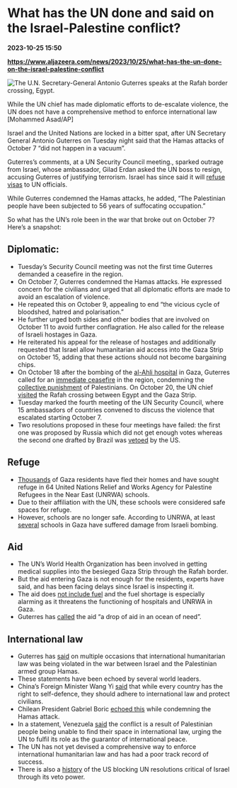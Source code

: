 # What has the UN done and said on the Israel-Palestine conflict?

**2023-10-25 15:50**

**https://www.aljazeera.com/news/2023/10/25/what-has-the-un-done-on-the-israel-palestine-conflict**

![The U.N. Secretary-General Antonio Guterres speaks at the Rafah border crossing, Egypt.](https://www.aljazeera.com/wp-content/uploads/2023/10/AP23293443145250-1698238245.jpg?resize=770%2C513&quality=80)

While the UN chief has made diplomatic efforts to de-escalate violence, the UN does not have a comprehensive method to enforce international law \[Mohammed Asad/AP\]

Israel and the United Nations are locked in a bitter spat, after UN Secretary General Antonio Guterres on Tuesday night said that the Hamas attacks of October 7 “did not happen in a vacuum”.

Guterres’s comments, at a UN Security Council meeting., sparked outrage from Israel, whose ambassador, Gilad Erdan asked the UN boss to resign, accusing Guterres of justifying terrorism. Israel has since said it will [refuse visas](https://www.aljazeera.com/news/2023/10/25/israel-to-refuse-visas-to-un-officials-after-guterres-speech-on-gaza-war) to UN officials.

While Guterres condemned the Hamas attacks, he added, “The Palestinian people have been subjected to 56 years of suffocating occupation.”

So what has the UN’s role been in the war that broke out on October 7? Here’s a snapshot:

Diplomatic:
-----------

*   Tuesday’s Security Council meeting was not the first time Guterres demanded a ceasefire in the region.
*   On October 7, Guterres condemned the Hamas attacks. He expressed concern for the civilians and urged that all diplomatic efforts are made to avoid an escalation of violence.
*   He repeated this on October 9, appealing to end “the vicious cycle of bloodshed, hatred and polarisation.”
*   He further urged both sides and other bodies that are involved on October 11 to avoid further conflagration. He also called for the release of Israeli hostages in Gaza.
*   He reiterated his appeal for the release of hostages and additionally requested that Israel allow humanitarian aid access into the Gaza Strip on October 15, adding that these actions should not become bargaining chips.
*   On October 18 after the bombing of the [al-Ahli hospital](https://www.aljazeera.com/news/2023/10/18/what-do-we-know-about-the-strike-on-the-hospital-in-gaza) in Gaza, Guterres called for an [immediate ceasefire](https://www.aljazeera.com/news/2023/10/18/un-chief-guterres-condemns-collective-punishment-of-palestinians) in the region, condemning the [collective punishment](https://www.aljazeera.com/news/2023/6/10/collective-punishment-israel-demolishes-palestinian-homes) of Palestinians. On October 20, the UN chief [visited](https://www.aljazeera.com/news/2023/10/20/un-chief-visits-rafah-crossing-pushes-to-get-aid-into-gaza) the Rafah crossing between Egypt and the Gaza Strip.
*   Tuesday marked the fourth meeting of the UN Security Council, where 15 ambassadors of countries convened to discuss the violence that escalated starting October 7.
*   Two resolutions proposed in these four meetings have failed: the first one was proposed by Russia which did not get enough votes whereas the second one drafted by Brazil was [vetoed](https://www.aljazeera.com/news/2023/10/18/us-vetoes-un-resolution-calling-for-humanitarian-pause-in-israel-hamas-war) by the US.

Refuge
------

*   [Thousands](https://www.aljazeera.com/news/2023/10/9/thousands-of-gaza-residents-take-refuge-in-un-schools-from-israel-air-raids) of Gaza residents have fled their homes and have sought refuge in 64 United Nations Relief and Works Agency for Palestine Refugees in the Near East (UNRWA) schools.
*   Due to their affiliation with the UN, these schools were considered safe spaces for refuge.
*   However, schools are no longer safe. According to UNRWA, at least [several](https://www.aljazeera.com/features/2023/10/10/why-bomb-schools-gaza-families-have-no-safe-space-amid-israeli-attacks) schools in Gaza have suffered damage from Israeli bombing.

Aid
---

*   The UN’s World Health Organization has been involved in getting medical supplies into the besieged Gaza Strip through the Rafah border.
*   But the aid entering Gaza is not enough for the residents, experts have said, and has been facing delays since Israel is inspecting it.
*   The aid does [not include fuel](https://www.aljazeera.com/news/2023/10/22/second-aid-convoy-enters-gaza-as-israel-steps-up-bombardments) and the fuel shortage is especially alarming as it threatens the functioning of hospitals and UNRWA in Gaza.
*   Guterres has [called](https://www.aljazeera.com/news/2023/10/25/israel-to-refuse-visas-to-un-officials-after-guterres-speech-on-gaza-war) the aid “a drop of aid in an ocean of need”.

International law
-----------------

*   Guterres has [said](https://www.aljazeera.com/news/2023/10/24/un-chief-says-clear-violations-of-international-humanitarian-law-in-gaza) on multiple occasions that international humanitarian law was being violated in the war between Israel and the Palestinian armed group Hamas.
*   These statements have been echoed by several world leaders.
*   China’s Foreign Minister Wang Yi [said](https://www.aljazeera.com/news/2023/10/24/chinas-wang-urges-peace-in-calls-with-israeli-palestinian-counterparts) that while every country has the right to self-defence, they should adhere to international law and protect civilians.
*   Chilean President Gabriel Boric [echoed this](https://www.aljazeera.com/news/2023/10/20/how-have-latin-american-countries-responded-to-the-israel-hamas-war) while condemning the Hamas attack.
*   In a statement, Venezuela [said](https://www.aljazeera.com/news/2023/10/20/how-have-latin-american-countries-responded-to-the-israel-hamas-war) the conflict is a result of Palestinian people being unable to find their space in international law, urging the UN to fulfil its role as the guarantor of international peace.
*   The UN has not yet devised a comprehensive way to enforce international humanitarian law and has had a poor track record of success.
*   There is also a [history](https://www.aljazeera.com/news/2021/5/19/a-history-of-the-us-blocking-un-resolutions-against-israel) of the US blocking UN resolutions critical of Israel through its veto power.